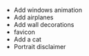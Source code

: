 - Add windows animation
- Add airplanes
- Add wall decorations
- favicon
- Add a cat
- Portrait disclaimer
